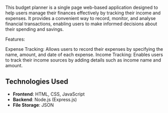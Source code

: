 This budget planner is a single page web-based application designed to help users manage their finances effectively by tracking their income and expenses.
It provides a convenient way to record, monitor, and analyse financial transactions, enabling users to make informed decisions about their spending and savings.

Features:

Expense Tracking: Allows users to record their expenses by specifying the name, amount, and date of each expense.
Income Tracking: Enables users to track their income sources by adding details such as income name and amount.
## Technologies Used
- **Frontend**: HTML, CSS, JavaScript
- **Backend**: Node.js (Express.js)
- **File Storage**: JSON
